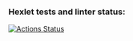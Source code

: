 ### Hexlet tests and linter status:
[![Actions Status](https://github.com/zindzay/java-project-61/workflows/hexlet-check/badge.svg)](https://github.com/zindzay/java-project-61/actions)